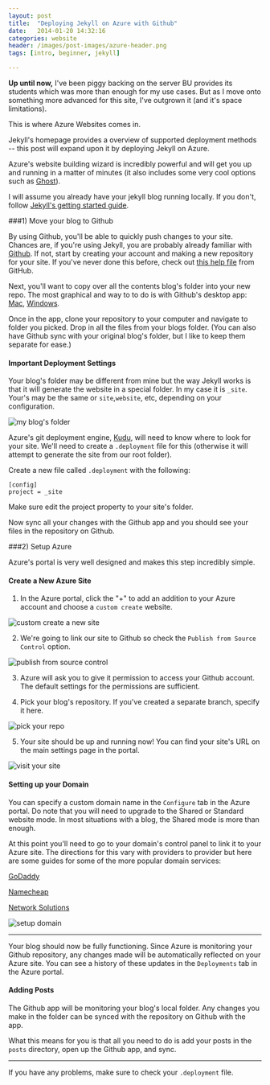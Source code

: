 ```yaml
---
layout: post
title:  "Deploying Jekyll on Azure with Github"
date:   2014-01-20 14:32:16
categories: website
header: /images/post-images/azure-header.png
tags: [intro, beginner, jekyll]

---
```


**Up until now,** I've been piggy backing on the server BU provides its students which was more than enough for my use cases. But as I move onto something more advanced for this site, I've outgrown it (and it's space limitations). 

This is where Azure Websites comes in.

Jekyll's homepage provides a overview of supported deployment methods -- this post will expand upon it by deploying Jekyll on Azure. 

Azure's website building wizard is incredibly powerful and will get you up and running in a matter of minutes (it also includes some very cool options such as [Ghost](http://ghost.org)).  

I will assume you already have your jekyll blog running locally. If you don't, follow [Jekyll's getting started guide](http://jekyllrb.com/docs/quickstart/). 

###1) Move your blog to Github

By using Github, you'll be able to quickly push changes to your site. Chances are, if you're using Jekyll, you are probably already familiar with [Github](http://github.com). If not, start by creating your account and making a new repository for your site. If you've never done this before, check out [this help file](https://help.github.com/articles/create-a-repo) from GitHub. 

Next, you'll want to copy over all the contents blog's folder into your new repo. The most graphical and way to to do is with Github's desktop app: [Mac](http://mac.github.com), [Windows](http://mac.github.com). 

Once in the app, clone your repository to your computer and navigate to folder you picked. Drop in all the files from your blogs folder. (You can also have Github sync with your original blog's folder, but I like to keep them separate for ease.)

#### Important Deployment Settings

Your blog's folder may be different from mine but the way Jekyll works is that it will generate the website in a special folder. In my case it is `_site`. Your's may be the same or `site`,`website`, etc, depending on your configuration. 

![my blog's folder](/images/post-images/azure-2.png)

Azure's git deployment engine, [Kudu](https://github.com/projectkudu/kudu), will need to know where to look for your site. We'll need to create a `.deployment` file for this (otherwise it will attempt to generate the site from our root folder).

Create a new file called `.deployment` with the following: 

	[config]
	project = _site
	
Make sure edit the project property to your site's folder. 

Now sync all your changes with the Github app and you should see your files in the repository on Github. 


###2) Setup Azure

Azure's portal is very well designed and makes this step incredibly simple. 

#### Create a New Azure Site 

1) In the Azure portal, click the "+" to add an addition to your Azure account and choose a `custom create` website. 

![custom create a new site](/images/post-images/azure-3.png)

2) We're going to link our site to Github so check the `Publish from Source Control` option. 

![publish from source control](/images/post-images/azure-4.png)

3) Azure will ask you to give it permission to access your Github account. The default settings for the permissions are sufficient. 

4) Pick your blog's repository. If you've created a separate branch, specify it here.  

![pick your repo](/images/post-images/azure-5.png)

5. Your site should be up and running now! You can find your site's URL on the main settings page in the portal.

![visit your site](/images/post-images/azure-6.png)


#### Setting up your Domain

You can specify a custom domain name in the `Configure` tab in the Azure portal. Do note that you will need to upgrade to the Shared or Standard website mode. In most situations with a blog, the Shared mode is more than enough.

At this point you'll need to go to your domain's control panel to link it to your Azure site. The directions for this vary with providers to provider but here are some guides for some of the more popular domain services:

[GoDaddy](http://blogs.msdn.com/b/kaushal/archive/2013/07/06/windows-azure-web-sites-how-to-configure-a-custom-domain.aspx)

[Namecheap](http://devtxt.com/blog/azurewebsites-dns-namecheap)

[Network Solutions](http://stackoverflow.com/questions/20392619/azure-custom-domain-name-with-networksolutions-dns)

![setup domain](/images/post-images/azure-7.png) 

---

Your blog should now be fully functioning. Since Azure is monitoring your Github repository, any changes made will be automatically reflected on your Azure site. You can see a history of these updates in the `Deployments` tab in the Azure portal. 

#### Adding Posts

The Github app will be monitoring your blog's local folder. Any changes you make in the folder can be synced with the repository on Github with the app. 

What this means for you is that all you need to do is add your posts in the `posts` directory, open up the Github app, and sync. 

---

If you have any problems, make sure to check your `.deployment` file. 